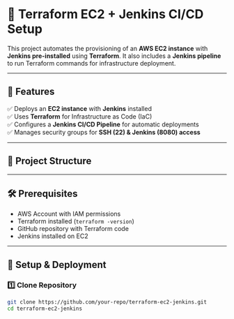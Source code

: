 # 🚀 Terraform EC2 + Jenkins CI/CD Setup  

This project automates the provisioning of an **AWS EC2 instance** with **Jenkins pre-installed** using **Terraform**. It also includes a **Jenkins pipeline** to run Terraform commands for infrastructure deployment.  

---

## 📌 Features  
✅ Deploys an **EC2 instance** with **Jenkins** installed  
✅ Uses **Terraform** for Infrastructure as Code (IaC)  
✅ Configures a **Jenkins CI/CD Pipeline** for automatic deployments  
✅ Manages security groups for **SSH (22) & Jenkins (8080) access**  

---

## 📂 Project Structure  

---

## 🛠 Prerequisites  
- AWS Account with IAM permissions  
- Terraform installed (`terraform -version`)  
- GitHub repository with Terraform code  
- Jenkins installed on EC2  

---

## 🚀 Setup & Deployment  
### 1️⃣ Clone Repository  
```bash
git clone https://github.com/your-repo/terraform-ec2-jenkins.git
cd terraform-ec2-jenkins
